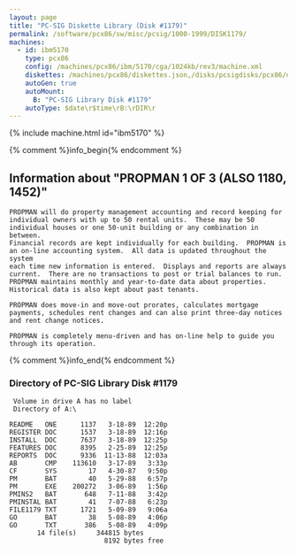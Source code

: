 ```yaml
---
layout: page
title: "PC-SIG Diskette Library (Disk #1179)"
permalink: /software/pcx86/sw/misc/pcsig/1000-1999/DISK1179/
machines:
  - id: ibm5170
    type: pcx86
    config: /machines/pcx86/ibm/5170/cga/1024kb/rev3/machine.xml
    diskettes: /machines/pcx86/diskettes.json,/disks/pcsigdisks/pcx86/diskettes.json
    autoGen: true
    autoMount:
      B: "PC-SIG Library Disk #1179"
    autoType: $date\r$time\rB:\rDIR\r
---
```


{% include machine.html id="ibm5170" %}

{% comment %}info_begin{% endcomment %}

## Information about "PROPMAN 1 OF 3 (ALSO 1180, 1452)"

    PROPMAN will do property management accounting and record keeping for
    individual owners with up to 50 rental units.  These may be 50
    individual houses or one 50-unit building or any combination in between.
    Financial records are kept individually for each building.  PROPMAN is
    an on-line accounting system.  All data is updated throughout the system
    each time new information is entered.  Displays and reports are always
    current.  There are no transactions to post or trial balances to run.
    PROPMAN maintains monthly and year-to-date data about properties.
    Historical data is also kept about past tenants.
    
    PROPMAN does move-in and move-out prorates, calculates mortgage
    payments, schedules rent changes and can also print three-day notices
    and rent change notices.
    
    PROPMAN is completely menu-driven and has on-line help to guide you
    through its operation.
{% comment %}info_end{% endcomment %}


### Directory of PC-SIG Library Disk #1179

     Volume in drive A has no label
     Directory of A:\

    README   ONE      1137   3-18-89  12:20p
    REGISTER DOC      1537   3-18-89  12:16p
    INSTALL  DOC      7637   3-18-89  12:25p
    FEATURES DOC      8395   2-25-89  12:25p
    REPORTS  DOC      9336  11-13-88  12:03a
    AB       CMP    113610   3-17-89   3:33p
    CF       SYS        17   4-30-87   9:50p
    PM       BAT        40   5-29-88   6:57p
    PM       EXE    200272   3-06-89   1:56p
    PMINS2   BAT       648   7-11-88   3:42p
    PMINSTAL BAT        41   7-07-88   6:23p
    FILE1179 TXT      1721   5-09-89   9:06a
    GO       BAT        38   5-08-89   4:06p
    GO       TXT       386   5-08-89   4:09p
           14 file(s)     344815 bytes
                            8192 bytes free
